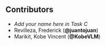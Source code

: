 ## Contributors

- _Add your name here in Task C_
- Revilleza, Frederick (**@juantojuan**)
- Marikit, Kobe Vincent (**@KobeVLM**)
